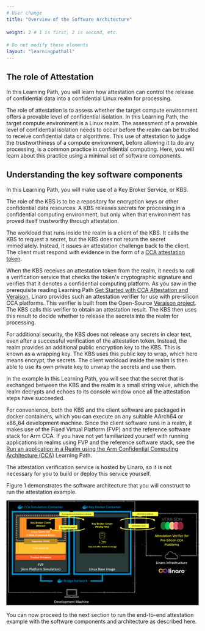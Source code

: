 ```yaml
---
# User change
title: "Overview of the Software Architecture"

weight: 2 # 1 is first, 2 is second, etc.

# Do not modify these elements
layout: "learningpathall"
---
```


## The role of Attestation 
In this Learning Path, you will learn how attestation can control the release of confidential data into a confidential Linux realm for processing.

The role of attestation is to assess whether the target compute environment offers a provable level of confidential isolation. In this Learning Path, the target compute environment is a Linux realm. The assessment of a provable level of confidential isolation needs to occur before the realm can be trusted to receive confidential data or algorithms. This use of attestation to judge the trustworthiness of a compute environment, before allowing it to do any processing, is a common practice in confidential computing. Here, you will learn about this practice using a minimal set of software components.

## Understanding the key software components 
In this Learning Path, you will make use of a Key Broker Service, or KBS. 

The role of the KBS is to be a repository for encryption keys or other confidential data resources. A KBS releases secrets for processing in a confidential computing environment, but only when that environment has proved itself trustworthy through attestation.

The workload that runs inside the realm is a client of the KBS. It calls the KBS to request a secret, but the KBS does not return the secret immediately. Instead, it issues an attestation challenge back to the client. The client must respond with evidence in the form of a [CCA attestation token](/learning-paths/servers-and-cloud-computing/cca-container/cca-container/#obtain-a-cca-attestation-token-from-the-virtual-guest-in-a-realm).

When the KBS receives an attestation token from the realm, it needs to call a verification service that checks the token's cryptographic signature and verifies that it denotes a confidential computing platform. As you saw in the prerequisite reading Learning Path [Get Started with CCA Attestation and Veraison](/learning-paths/servers-and-cloud-computing/cca-veraison), Linaro provides such an attestation verifier for use with pre-silicon CCA platforms. This verifier is built from the Open-Source [Veraison project](https://github.com/veraison). The KBS calls this verifier to obtain an attestation result. The KBS then uses this result to decide whether to release the secrets into the realm for processing.

For additional security, the KBS does not release any secrets in clear text, even after a successful verification of the attestation token. Instead, the realm provides an additional public encryption key to the KBS. This is known as a wrapping key. The KBS uses this public key to wrap, which here means encrypt, the secrets. The client workload inside the realm is then able to use its own private key to unwrap the secrets and use them.

In the example in this Learning Path, you will see that the secret that is exchanged between the KBS and the realm is a small string value, which the realm decrypts and echoes to its console window once all the attestation steps have succeeded.

For convenience, both the KBS and the client software are packaged in docker containers, which you can execute on any suitable AArch64 or x86_64 development machine. Since the client software runs in a realm, it makes use of the Fixed Virtual Platform (FVP) and the reference software stack for Arm CCA. If you have not yet familiarized yourself with running applications in realms using FVP and the reference software stack, see the [Run an application in a Realm using the Arm Confidential Computing Architecture (CCA)](/learning-paths/servers-and-cloud-computing/cca-container) Learning Path.

The attestation verification service is hosted by Linaro, so it is not necessary for you to build or deploy this service yourself.

Figure 1 demonstrates the software architecture that you will construct to run the attestation example.

![cca-essentials](cca-essentials.png "Figure 1: Software architecture for running attestation.")

You can now proceed to the next section to run the end-to-end attestation example with the software components and architecture as described here.
